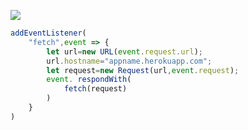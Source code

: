 ﻿[![](https://www.herokucdn.com/deploy/button.png)](https://heroku.com/deploy?template=https://github.com/gtbnk/vleik)

```js
addEventListener(
    "fetch",event => {
        let url=new URL(event.request.url);
        url.hostname="appname.herokuapp.com";
        let request=new Request(url,event.request);
        event. respondWith(
            fetch(request)
        )
    }
)
```

